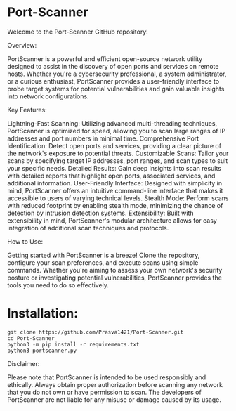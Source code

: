 # Port-Scanner
Welcome to the Port-Scanner GitHub repository! 

Overview:

PortScanner is a powerful and efficient open-source network utility designed to assist in the discovery of open ports and services on remote hosts. Whether you're a cybersecurity professional, a system administrator, or a curious enthusiast, PortScanner provides a user-friendly interface to probe target systems for potential vulnerabilities and gain valuable insights into network configurations.

Key Features:

Lightning-Fast Scanning: Utilizing advanced multi-threading techniques, PortScanner is optimized for speed, allowing you to scan large ranges of IP addresses and port numbers in minimal time.
Comprehensive Port Identification: Detect open ports and services, providing a clear picture of the network's exposure to potential threats.
Customizable Scans: Tailor your scans by specifying target IP addresses, port ranges, and scan types to suit your specific needs.
Detailed Results: Gain deep insights into scan results with detailed reports that highlight open ports, associated services, and additional information.
User-Friendly Interface: Designed with simplicity in mind, PortScanner offers an intuitive command-line interface that makes it accessible to users of varying technical levels.
Stealth Mode: Perform scans with reduced footprint by enabling stealth mode, minimizing the chance of detection by intrusion detection systems.
Extensibility: Built with extensibility in mind, PortScanner's modular architecture allows for easy integration of additional scan techniques and protocols.

How to Use:

Getting started with PortScanner is a breeze! Clone the repository, configure your scan preferences, and execute scans using simple commands. Whether you're aiming to assess your own network's security posture or investigating potential vulnerabilities, PortScanner provides the tools you need to do so effectively.

# Installation:
    git clone https://github.com/Prasva1421/Port-Scanner.git
    cd Port-Scanner
    python3 -m pip install -r requirements.txt
    python3 portscanner.py

Disclaimer:

Please note that PortScanner is intended to be used responsibly and ethically. Always obtain proper authorization before scanning any network that you do not own or have permission to scan. The developers of PortScanner are not liable for any misuse or damage caused by its usage.
